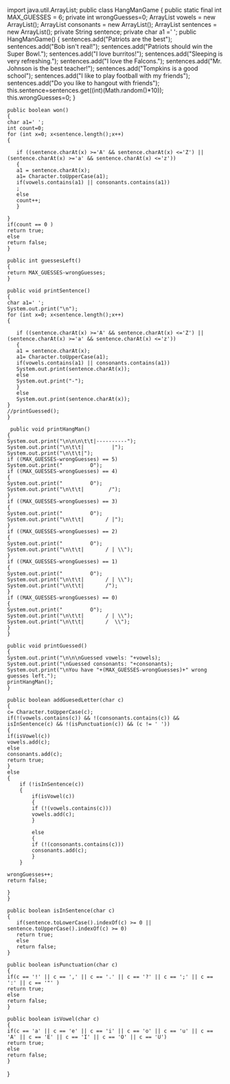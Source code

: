 import java.util.ArrayList;
public class HangManGame
{
    public static final int MAX_GUESSES = 6;
    private int wrongGuesses=0;
    ArrayList<Character> vowels = new ArrayList<Character>();
    ArrayList<Character>  consonants = new ArrayList<Character>();
    ArrayList<String>  sentences = new ArrayList<String>();
    private String sentence;
    private char a1 =' ';
    public HangManGame()
    {
    sentences.add("Patriots are the best");
    sentences.add("Bob isn't real!");
    sentences.add("Patriots should win the Super Bowl.");
    sentences.add("I love burritos!");
    sentences.add("Sleeping is very refreshing.");
    sentences.add("I love the Falcons.");
    sentences.add("Mr. Johnson is the best teacher!");
    sentences.add("Tompkins is a good school");
    sentences.add("I like to play football with my friends");
    sentences.add("Do you like to hangout with friends");
    this.sentence=sentences.get((int)(Math.random()*10));
    this.wrongGuesses=0;
    }
    
    public boolean won()
    {
    char a1=' ';
    int count=0;
    for (int x=0; x<sentence.length();x++)
    {
      
       if ((sentence.charAt(x) >='A' && sentence.charAt(x) <='Z') ||  (sentence.charAt(x) >='a' && sentence.charAt(x) <='z'))
       {
       a1 = sentence.charAt(x);
       a1= Character.toUpperCase(a1); 
       if(vowels.contains(a1) || consonants.contains(a1))
       ;
       else
       count++;
       }
       
    }
    if(count == 0 )
    return true;
    else 
    return false;
    }
    
    public int guessesLeft()
    {
    return MAX_GUESSES-wrongGuesses;
    }
    
    public void printSentence()
    {
    char a1=' ';
    System.out.print("\n");
    for (int x=0; x<sentence.length();x++)
    {
      
       if ((sentence.charAt(x) >='A' && sentence.charAt(x) <='Z') ||  (sentence.charAt(x) >='a' && sentence.charAt(x) <='z'))
       {
       a1 = sentence.charAt(x);
       a1= Character.toUpperCase(a1); 
       if(vowels.contains(a1) || consonants.contains(a1))
       System.out.print(sentence.charAt(x));
       else
       System.out.print("-");
       }
       else 
       System.out.print(sentence.charAt(x));
    }
    //printGuessed();
    }
    
     public void printHangMan()
    {
    System.out.print("\n\n\n\t\t|----------");
    System.out.print("\n\t\t|         |");
    System.out.print("\n\t\t|");
    if ((MAX_GUESSES-wrongGuesses) == 5)
    System.out.print("         O");
    if ((MAX_GUESSES-wrongGuesses) == 4)
    {
    System.out.print("         O");
    System.out.print("\n\t\t|        /");
    }
    if ((MAX_GUESSES-wrongGuesses) == 3)
    {
    System.out.print("         O");
    System.out.print("\n\t\t|       / |");
    }
    if ((MAX_GUESSES-wrongGuesses) == 2)
    {
    System.out.print("         O");
    System.out.print("\n\t\t|       / | \\");
    }
    if ((MAX_GUESSES-wrongGuesses) == 1)
    {
    System.out.print("         O");
    System.out.print("\n\t\t|       / | \\");
    System.out.print("\n\t\t|       /");
    }
    if ((MAX_GUESSES-wrongGuesses) == 0)
    {
    System.out.print("         O");
    System.out.print("\n\t\t|       / | \\");
    System.out.print("\n\t\t|       /  \\");
    }
    }
    
    public void printGuessed()
    {
    System.out.print("\n\n\nGuessed vowels: "+vowels);
    System.out.print("\nGuessed consonants: "+consonants);
    System.out.print("\nYou have "+(MAX_GUESSES-wrongGuesses)+" wrong guesses left.");
    printHangMan();
    }
    
    public boolean addGuesedLetter(char c)
    {
    c= Character.toUpperCase(c);    
    if(!(vowels.contains(c)) && !(consonants.contains(c)) && isInSentence(c) && !(isPunctuation(c)) && (c != ' '))
    {
    if(isVowel(c))
    vowels.add(c);
    else
    consonants.add(c);
    return true;
    }
    else
    {
        if (!isInSentence(c))
        {
            if(isVowel(c))
            {
            if (!(vowels.contains(c)))
            vowels.add(c);
            }
            
            else
            {
            if (!(consonants.contains(c)))
            consonants.add(c);
            }
        }
        
    wrongGuesses++;
    return false;
    
    }
    }
    
    public boolean isInSentence(char c)
    {
       if(sentence.toLowerCase().indexOf(c) >= 0 || sentence.toUpperCase().indexOf(c) >= 0)
       return true;
       else
       return false;
    }
    
    public boolean isPunctuation(char c)
    {
    if(c == '!' || c == ',' || c == '.' || c == '?' || c == ';' || c == ':' || c == '"' )
    return true;
    else
    return false;
    }
    
    public boolean isVowel(char c)
    {
    if(c == 'a' || c == 'e' || c == 'i' || c == 'o' || c == 'u' || c == 'A' || c == 'E' || c == 'I' || c == 'O' || c == 'U')
    return true;
    else
    return false;
    }
}
